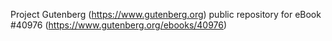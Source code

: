 Project Gutenberg (https://www.gutenberg.org) public repository for eBook #40976 (https://www.gutenberg.org/ebooks/40976)
